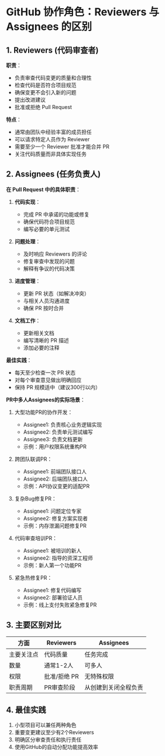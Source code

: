 # GitHub 协作角色：Reviewers 与 Assignees 的区别

## 1. Reviewers (代码审查者)

**职责**：
- 负责审查代码变更的质量和合理性
- 检查代码是否符合项目规范
- 确保变更不会引入新的问题
- 提出改进建议
- 批准或拒绝 Pull Request

**特点**：
- 通常由团队中经验丰富的成员担任
- 可以请求特定人员作为 Reviewer
- 需要至少一个 Reviewer 批准才能合并 PR
- 关注代码质量而非具体实现任务

## 2. Assignees (任务负责人) 

**在 Pull Request 中的具体职责**：
1. **代码实现**：
   - 完成 PR 中承诺的功能或修复
   - 确保代码符合项目规范
   - 编写必要的单元测试

2. **问题处理**：
   - 及时响应 Reviewers 的评论
   - 修复审查中发现的问题
   - 解释有争议的代码决策

3. **进度管理**：
   - 更新 PR 状态（如解决冲突）
   - 与相关人员沟通进度
   - 确保 PR 按时合并

4. **文档工作**：
   - 更新相关文档
   - 编写清晰的 PR 描述
   - 添加必要的注释

**最佳实践**：
- 每天至少检查一次 PR 状态
- 对每个审查意见做出明确回应
- 保持 PR 规模适中（建议300行以内）

**PR中多人Assignees的实际场景**：

1. 大型功能PR的协作开发：
   - Assignee1: 负责核心业务逻辑实现
   - Assignee2: 负责单元测试编写
   - Assignee3: 负责文档更新
   - 示例：用户权限系统重构PR

2. 跨团队联调PR：
   - Assignee1: 前端团队接口人
   - Assignee2: 后端团队接口人
   - 示例：API协议变更的适配PR

3. 复杂Bug修复PR：
   - Assignee1: 问题定位专家
   - Assignee2: 修复方案实现者
   - 示例：内存泄漏问题修复PR

4. 代码审查培训PR：
   - Assignee1: 被培训的新人
   - Assignee2: 指导的资深工程师
   - 示例：新人第一个功能PR

5. 紧急热修复PR：
   - Assignee1: 修复代码编写
   - Assignee2: 部署验证人员
   - 示例：线上支付失败紧急修复PR
## 3. 主要区别对比

| 方面        | Reviewers               | Assignees               |
|------------|-------------------------|-------------------------|
| 主要关注点   | 代码质量                | 任务完成                |
| 数量        | 通常1-2人               | 可多人                  |
| 权限        | 批准/拒绝 PR            | 无特殊权限              |
| 职责周期    | PR审查阶段               | 从创建到关闭全程负责     |

## 4. 最佳实践

1. 小型项目可以兼任两种角色
2. 重要变更建议至少有2个Reviewers
3. 明确区分审查责任和执行责任
4. 使用GitHub的自动分配功能提高效率

